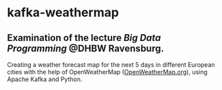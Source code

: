 # kafka-weathermap
<h2>Examination of the lecture <i>Big Data Programming</i> @DHBW Ravensburg.</h2>

Creating a weather forecast map for the next 5 days in different European cities with the help of OpenWeatherMap (<a href="[url](https://openweathermap.org/)">OpenWeatherMap.org</a>), using Apache Kafka and Python.
